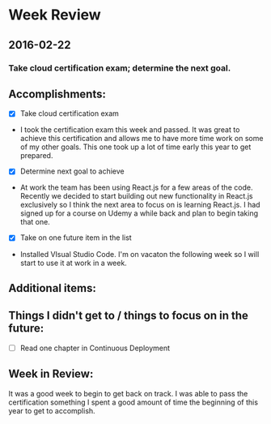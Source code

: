 # Week Review

## 2016-02-22
### Take cloud certification exam; determine the next goal.

## Accomplishments:
- [x] Take cloud certification exam
 - I took the certification exam this week and passed. It was great to achieve this certification and allows me to have more time work on some of my other goals. This one took up a lot of time early this year to get prepared.
- [x] Determine next goal to achieve
 - At work the team has been using React.js for a few areas of the code. Recently we decided to start building out new functionality in React.js exclusively so I think the next area to focus on is learning React.js. I had signed up for a course on Udemy a while back and plan to begin taking that one.
- [x] Take on one future item in the list
 - Installed VIsual Studio Code. I'm on vacaton the following week so I will start to use it at work in a week.
## Additional items:

## Things I didn't get to / things to focus on in the future:
- [ ] Read one chapter in Continuous Deployment

## Week in Review:
It was a good week to begin to get back on track. I was able to pass the certification something I spent a good amount of time the beginning  of this year to get to accomplish. 

